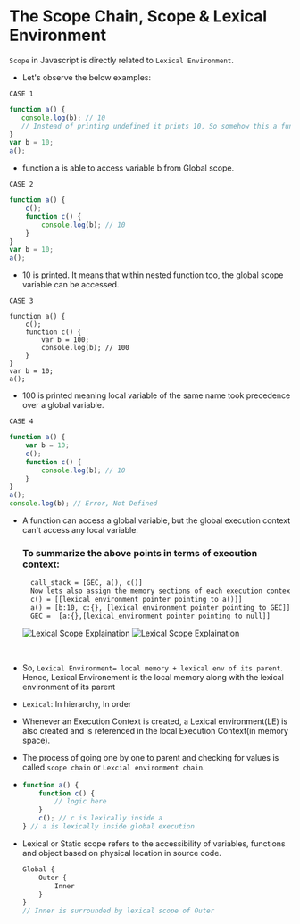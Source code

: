 # The Scope Chain, Scope & Lexical Environment

`Scope` in Javascript is directly related to `Lexical Environment`.

* Let's observe the below examples:
  
 `CASE 1`
 ```javascript
function a() {
    console.log(b); // 10
    // Instead of printing undefined it prints 10, So somehow this a function could access the variable b outside the function scope. 
}
var b = 10;
a();
```
 - function a is able to access variable b from Global scope.
   
`CASE 2`
```javascript
function a() {
    c();
    function c() {
        console.log(b); // 10
    }
}
var b = 10;
a();
```
 - 10 is printed. It means that within nested function too, the global scope variable can be accessed.
   
`CASE 3`
```javasript
function a() {
    c();
    function c() {
        var b = 100;
        console.log(b); // 100
    }
}
var b = 10;
a();
```
 - 100 is printed meaning local variable of the same name took precedence over a global variable.
   
`CASE 4`
```javascript
function a() {
    var b = 10;
    c();
    function c() {
        console.log(b); // 10
    }
}
a();
console.log(b); // Error, Not Defined
```
- A function can access a global variable, but the global execution context can't access any local variable.
    
  ### To summarize the above points in terms of execution context:
  ```html
    call_stack = [GEC, a(), c()]
    Now lets also assign the memory sections of each execution context in call_stack.
    c() = [[lexical environment pointer pointing to a()]]
    a() = [b:10, c:{}, [lexical environment pointer pointing to GEC]]
    GEC =  [a:{},[lexical_environment pointer pointing to null]]
    ```
    ![Lexical Scope Explaination](../assets/lexical.jpg "Lexical Scope")
    ![Lexical Scope Explaination](../assets/lexical2.jpg "Lexical Scope")

<br>

* So, `Lexical Environment= local memory + lexical env of its parent`. Hence, Lexical Environement is the local memory along with the lexical environment of its parent

* `Lexical`: In hierarchy, In order

* Whenever an Execution Context is created, a Lexical environment(LE) is also created and is referenced in the local Execution Context(in memory space).

* The process of going one by one to parent and checking for values is called `scope chain` or `Lexcial environment chain`.

* ```js
  function a() {
      function c() {
          // logic here
      }
      c(); // c is lexically inside a
  } // a is lexically inside global execution
  ```

* Lexical or Static scope refers to the accessibility of variables, functions and object based on physical location in source code.
    ```js
    Global {
        Outer {
            Inner
        }
    }
    // Inner is surrounded by lexical scope of Outer
    ```
